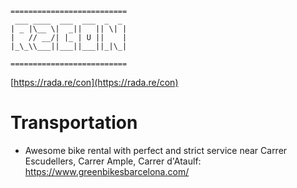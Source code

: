 
	==========================
	 ___ ____  ___  ___  _  _
	| _ |\__ \|  _||   || \| |
	|   // __/| |_ | U ||    |
	|_\_\\___||___||___||_|\_|

	==========================

[https://rada.re/con](https://rada.re/con)

# Transportation

* Awesome bike rental with perfect and strict service near Carrer Escudellers, Carrer Ample, Carrer d'Ataulf: https://www.greenbikesbarcelona.com/

